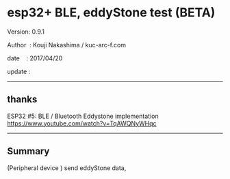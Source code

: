 ﻿# esp32+ BLE,  eddyStone test (BETA)

 Version: 0.9.1

 Author  : Kouji Nakashima / kuc-arc-f.com

 date    : 2017/04/20

 update : 
***

## thanks
ESP32 #5: BLE / Bluetooth Eddystone implementation
https://www.youtube.com/watch?v=TqAWQNyWHqc

***

## Summary
 (Peripheral device ) send eddyStone data,




